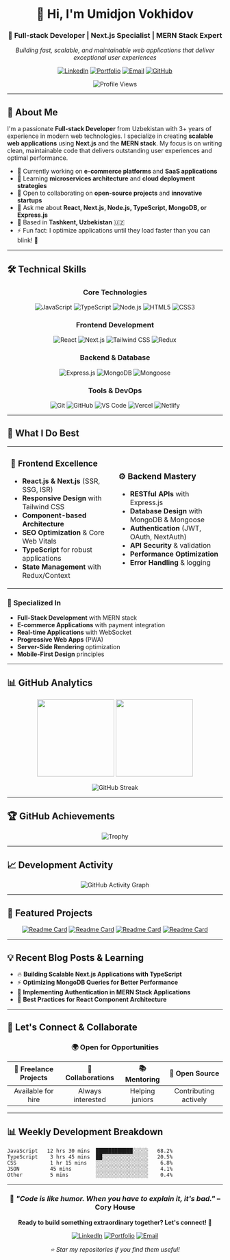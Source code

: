 
<div align="center">

# 👋 Hi, I'm **Umidjon Vokhidov**

### 🚀 Full-stack Developer | Next.js Specialist | MERN Stack Expert

*Building fast, scalable, and maintainable web applications that deliver exceptional user experiences*

[![LinkedIn](https://img.shields.io/badge/LinkedIn-0077B5?style=for-the-badge&logo=linkedin&logoColor=white)](https://www.linkedin.com/in/umidjon-vokhidov)
[![Portfolio](https://img.shields.io/badge/Portfolio-000000?style=for-the-badge&logo=vercel&logoColor=white)](https://umidjonvokhidov.vercel.app)
[![Email](https://img.shields.io/badge/Email-D14836?style=for-the-badge&logo=gmail&logoColor=white)](mailto:umidjonvokhidov@gmail.com)
[![GitHub](https://img.shields.io/badge/GitHub-100000?style=for-the-badge&logo=github&logoColor=white)](https://github.com/umidjonvokhidov)

![Profile Views](https://komarev.com/ghpvc/?username=umidjonvokhidov&color=0e75b6&style=flat&label=Profile+Views)

</div>

---

## 🎯 About Me

I'm a passionate **Full-stack Developer** from Uzbekistan with 3+ years of experience in modern web technologies. I specialize in creating **scalable web applications** using **Next.js** and the **MERN stack**. My focus is on writing clean, maintainable code that delivers outstanding user experiences and optimal performance.

- 🔭 Currently working on **e-commerce platforms** and **SaaS applications**
- 🌱 Learning **microservices architecture** and **cloud deployment strategies**
- 👯 Open to collaborating on **open-source projects** and **innovative startups**
- 💬 Ask me about **React, Next.js, Node.js, TypeScript, MongoDB, or Express.js**
- 📍 Based in **Tashkent, Uzbekistan** 🇺🇿
- ⚡ Fun fact: I optimize applications until they load faster than you can blink! 👀

---

## 🛠️ Technical Skills

<div align="center">

### Core Technologies
![JavaScript](https://img.shields.io/badge/JavaScript-F7DF1E?style=for-the-badge&logo=javascript&logoColor=black)
![TypeScript](https://img.shields.io/badge/TypeScript-007ACC?style=for-the-badge&logo=typescript&logoColor=white)
![Node.js](https://img.shields.io/badge/Node.js-43853D?style=for-the-badge&logo=node.js&logoColor=white)
![HTML5](https://img.shields.io/badge/HTML5-E34F26?style=for-the-badge&logo=html5&logoColor=white)
![CSS3](https://img.shields.io/badge/CSS3-1572B6?style=for-the-badge&logo=css3&logoColor=white)

### Frontend Development
![React](https://img.shields.io/badge/React-20232A?style=for-the-badge&logo=react&logoColor=61DAFB)
![Next.js](https://img.shields.io/badge/Next.js-000000?style=for-the-badge&logo=next.js&logoColor=white)
![Tailwind CSS](https://img.shields.io/badge/Tailwind_CSS-38B2AC?style=for-the-badge&logo=tailwind-css&logoColor=white)
![Redux](https://img.shields.io/badge/Redux-593D88?style=for-the-badge&logo=redux&logoColor=white)

### Backend & Database
![Express.js](https://img.shields.io/badge/Express.js-404D59?style=for-the-badge&logo=express&logoColor=white)
![MongoDB](https://img.shields.io/badge/MongoDB-4EA94B?style=for-the-badge&logo=mongodb&logoColor=white)
![Mongoose](https://img.shields.io/badge/Mongoose-880000?style=for-the-badge&logo=mongoose&logoColor=white)

### Tools & DevOps
![Git](https://img.shields.io/badge/Git-F05032?style=for-the-badge&logo=git&logoColor=white)
![GitHub](https://img.shields.io/badge/GitHub-100000?style=for-the-badge&logo=github&logoColor=white)
![VS Code](https://img.shields.io/badge/VS_Code-0078D4?style=for-the-badge&logo=visual%20studio%20code&logoColor=white)
![Vercel](https://img.shields.io/badge/Vercel-000000?style=for-the-badge&logo=vercel&logoColor=white)
![Netlify](https://img.shields.io/badge/Netlify-00C7B7?style=for-the-badge&logo=netlify&logoColor=white)

</div>

---

## 💼 What I Do Best

<table>
<tr>
<td width="50%">

### 🎨 Frontend Excellence
- **React.js & Next.js** (SSR, SSG, ISR)
- **Responsive Design** with Tailwind CSS
- **Component-based Architecture**
- **SEO Optimization** & Core Web Vitals
- **TypeScript** for robust applications
- **State Management** with Redux/Context

</td>
<td width="50%">

### ⚙️ Backend Mastery
- **RESTful APIs** with Express.js
- **Database Design** with MongoDB & Mongoose
- **Authentication** (JWT, OAuth, NextAuth)
- **API Security** & validation
- **Performance Optimization**
- **Error Handling** & logging

</td>
</tr>
</table>

### 🚀 Specialized In
- **Full-Stack Development** with MERN stack
- **E-commerce Applications** with payment integration
- **Real-time Applications** with WebSocket
- **Progressive Web Apps** (PWA)
- **Server-Side Rendering** optimization
- **Mobile-First Design** principles

---

## 📊 GitHub Analytics

<div align="center">

<img height="180em" src="https://github-readme-stats.vercel.app/api?username=umidjonvokhidov&show_icons=true&theme=tokyonight&include_all_commits=true&count_private=true&hide_border=true"/>
<img height="180em" src="https://github-readme-stats.vercel.app/api/top-langs/?username=umidjonvokhidov&layout=compact&langs_count=8&theme=tokyonight&hide_border=true"/>

</div>

<div align="center">

![GitHub Streak](https://github-readme-streak-stats.herokuapp.com/?user=umidjonvokhidov&theme=tokyonight&hide_border=true)

</div>

---

## 🏆 GitHub Achievements

<div align="center">

![Trophy](https://github-profile-trophy.vercel.app/?username=umidjonvokhidov&theme=tokyonight&no-frame=true&no-bg=false&margin-w=4&row=2&column=4)

</div>

---

## 📈 Development Activity

<div align="center">

![GitHub Activity Graph](https://github-readme-activity-graph.vercel.app/graph?username=umidjonvokhidov&theme=tokyo-night&hide_border=true&custom_title=Coding%20Activity%20Graph)

</div>

---

## 🌟 Featured Projects

<div align="center">

<!-- Replace these with your actual repository names -->
[![Readme Card](https://github-readme-stats.vercel.app/api/pin/?username=umidjonvokhidov&repo=ecommerce-nextjs&theme=tokyonight&hide_border=true)](https://github.com/umidjonvokhidov/ecommerce-nextjs)
[![Readme Card](https://github-readme-stats.vercel.app/api/pin/?username=umidjonvokhidov&repo=task-management-app&theme=tokyonight&hide_border=true)](https://github.com/umidjonvokhidov/task-management-app)
[![Readme Card](https://github-readme-stats.vercel.app/api/pin/?username=umidjonvokhidov&repo=social-media-dashboard&theme=tokyonight&hide_border=true)](https://github.com/umidjonvokhidov/social-media-dashboard)
[![Readme Card](https://github-readme-stats.vercel.app/api/pin/?username=umidjonvokhidov&repo=real-time-chat-app&theme=tokyonight&hide_border=true)](https://github.com/umidjonvokhidov/real-time-chat-app)

</div>

---

## 💡 Recent Blog Posts & Learning

- 🔥 **Building Scalable Next.js Applications with TypeScript**
- ⚡ **Optimizing MongoDB Queries for Better Performance**
- 🎯 **Implementing Authentication in MERN Stack Applications**
- 🚀 **Best Practices for React Component Architecture**

---

## 🤝 Let's Connect & Collaborate

<div align="center">

### 🌍 Open for Opportunities

| 💼 **Freelance Projects** | 🤝 **Collaborations** | 📚 **Mentoring** | 🌟 **Open Source** |
|:-------------------------:|:---------------------:|:------------------:|:-------------------:|
| Available for hire | Always interested | Helping juniors | Contributing actively |

</div>

---

## 📊 Weekly Development Breakdown

```text
JavaScript   12 hrs 30 mins  ████████████░░░░░   68.2%
TypeScript    3 hrs 45 mins  ██░░░░░░░░░░░░░░░   20.5%
CSS           1 hr 15 mins   ░░░░░░░░░░░░░░░░░    6.8%
JSON          45 mins        ░░░░░░░░░░░░░░░░░    4.1%
Other         5 mins         ░░░░░░░░░░░░░░░░░    0.4%
```

---

<div align="center">

### 💭 *"Code is like humor. When you have to explain it, it's bad."* – Cory House

**Ready to build something extraordinary together? Let's connect! 🚀**

[![LinkedIn](https://img.shields.io/badge/Let's_Connect-0077B5?style=for-the-badge&logo=linkedin&logoColor=white)](https://www.linkedin.com/in/umidjon-vokhidov)
[![Portfolio](https://img.shields.io/badge/View_Portfolio-000000?style=for-the-badge&logo=vercel&logoColor=white)](https://umidjonvokhidov.vercel.app)
[![Email](https://img.shields.io/badge/Send_Email-D14836?style=for-the-badge&logo=gmail&logoColor=white)](mailto:umidjonvokhidov@gmail.com)

*⭐ Star my repositories if you find them useful!*

</div>

